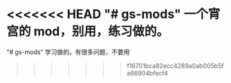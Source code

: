 <<<<<<< HEAD
"# gs-mods"
一个宵宫的 mod，别用，练习做的。
=======
"# gs-mods" 
学习做的，有很多问题，不要用
>>>>>>> f16701bca82ecc4289a0ab005b5fa66904bfecf4
